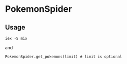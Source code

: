 # PokemonSpider
## Usage
```
iex -S mix
```

and

```
PokemonSpider.get_pokemons(limit) # limit is optional
```


